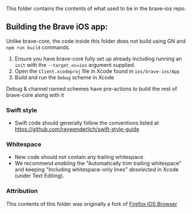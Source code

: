 This folder contains the contents of what used to be in the brave-ios repo.

## Building the Brave iOS app:

Unlike brave-core, the code inside this folder does not build using GN and `npm run build` commands.

1. Ensure you have brave-core fully set up already including running an `init` with the `--target_os=ios` argument supplied.
2. Open the `Client.xcodeproj` file in Xcode found in `ios/brave-ios/App`
3. Build and run the `Debug` scheme in Xcode

Debug & channel named schemes have pre-actions to build the rest of brave-core along with it

### Swift style
* Swift code should generally follow the conventions listed at https://github.com/raywenderlich/swift-style-guide

### Whitespace
* New code should not contain any trailing whitespace.
* We recommend *enabling* the "Automatically trim trailing whitespace" and keeping "Including whitespace-only lines" *deselected* in Xcode (under Text Editing).

### Attribution
This contents of this folder was originally a fork of [Firefox iOS Browser](https://github.com/mozilla-mobile/firefox-ios)
